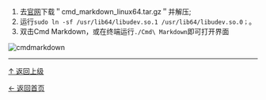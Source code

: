 

1. 去[官网](https://www.zybuluo.com/cmd/)下载＂cmd_markdown_linux64.tar.gz＂并解压;
2. 运行`sudo ln -sf /usr/lib64/libudev.so.1 /usr/lib64/libudev.so.0；`。
3. 双击Cmd Markdown，或在终端运行`./Cmd\ Markdown`即可打开界面

![cmdmarkdown](http://img.blog.csdn.net/20150829184952249)

----
[↑ 返回上级](https://github.com/asin929/linux-software/blob/master/Office-Application/Office-Application.md)

[← 返回首页](https://github.com/asin929/linux-software)
